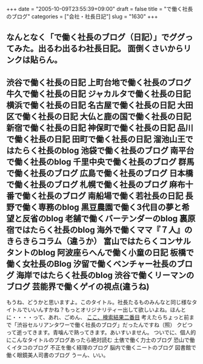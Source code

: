 +++
date = "2005-10-09T23:55:39+09:00"
draft = false
title = "で働く社長のブログ"
categories = ["会社・社長日記"]
slug = "1630"
+++

なんとなく「で働く社長のブログ（日記）」でググってみた。出るわ出るわ社長日記。
面倒くさいからリンクは貼らん。
--
渋谷で働く社長の日記
上町台地で働く社長のブログ
牛久で働く社長の日記
ジャカルタで働く社長の日記
横浜で働く社長の日記
名古屋で働く社長の日記
大田区で働く社長の日記
大仏と鹿の国で働く社長の日記
新宿で働く社長の日記
神保町で働く社長の日記
品川で働く社長の日記
田町で働く社長の日記
溜池山王ではたらく社長のblog
池袋で働く社長のブログ
南平台で働く社長のblog
千里中央で働く社長のブログ
群馬で働く社長のブログ
広島で働く社長のブログ
日本橋で働く社長のブログ
札幌で働く社長のブログ
麻布十番で働く社長のブログ
南船場で働く若社長の日記
長野で働く専務のblog
黒豆農園で働く3代目の夢と希望と反省のblog
老舗で働くバーテンダーのblog
裏原宿ではたらく社長のblog
海外で働くママ『７人』のきらきらコラム（違うか）
富山ではたらくコンサルタントのblog
阿波座らへんで働く小童の日記
板橋で働く女社長のBlog
汐留で働くベンチャー社長のブログ
海岸ではたらく社長のblog
渋谷で働くリーマンのブログ
芸能界で働くゲイの視点(違うね)
--
もうね、どうかと思いますよ。このタイトル。社長たるものみんなと同じ様なタイトルでいいんすかね？もっとオリジナリティー出して欲しいよね。ほんとに・・・・って、あれ、ごめん、
<a href="http://www.google.co.jp/search?q=%E3%81%A7%E5%83%8D%E3%81%8F%E7%A4%BE%E9%95%B7%E3%81%AE%E3%83%96%E3%83%AD%E3%82%B0&start=0&start=0&hl=ja&lr=lang_ja&ie=utf-8&oe=utf-8" target="_blank">ここ、検索結果二番目</a>
考えたらちょっと前まで「渋谷セルリアンタワーで働く社長のブログ」だったんですね（照）
クビつって逝ってきます。青噛んで熟ってきます。あいすいません。
ついでに、個人的にこんなタイトルのブログあったら絶対読む
土俵で働く力士のブログ
恐山で働くイタコのブログ
不正を働く経理のブログ
脳内で働くニートのブログ
図書館で働く眼鏡美人司書のブログ
うーん、いい。

